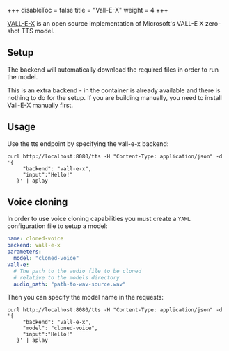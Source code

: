 
+++
disableToc = false
title = "Vall-E-X"
weight = 4
+++

[VALL-E-X](https://github.com/Plachtaa/VALL-E-X) is an open source implementation of Microsoft's VALL-E X zero-shot TTS model.

## Setup

The backend will automatically download the required files in order to run the model.

This is an extra backend - in the container is already available and there is nothing to do for the setup. If you are building manually, you need to install Vall-E-X manually first.

## Usage

Use the tts endpoint by specifying the vall-e-x backend:

```
curl http://localhost:8080/tts -H "Content-Type: application/json" -d '{         
     "backend": "vall-e-x",
     "input":"Hello!"
   }' | aplay
```

## Voice cloning

In order to use voice cloning capabilities you must create a `YAML` configuration file to setup a model:

```yaml
name: cloned-voice
backend: vall-e-x
parameters:
  model: "cloned-voice"
vall-e:
  # The path to the audio file to be cloned
  # relative to the models directory 
  audio_path: "path-to-wav-source.wav"
```

Then you can specify the model name in the requests:

```
curl http://localhost:8080/tts -H "Content-Type: application/json" -d '{         
     "backend": "vall-e-x",
     "model": "cloned-voice",
     "input":"Hello!"
   }' | aplay
```
